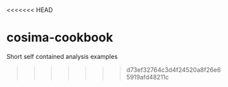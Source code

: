 <<<<<<< HEAD
# cosima-cookbook
Short self contained analysis examples
>>>>>>> d73ef32764c3d4f24520a8f26e65919afd48211c
